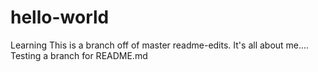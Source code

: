 # hello-world
Learning
This is a branch off of master readme-edits.
It's all about me....
Testing a branch for README.md

